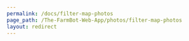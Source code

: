 ```yaml
---
permalink: /docs/filter-map-photos
page_path: /The-FarmBot-Web-App/photos/filter-map-photos
layout: redirect
---
```

